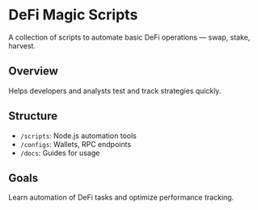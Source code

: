 # DeFi Magic Scripts
A collection of scripts to automate basic DeFi operations — swap, stake, harvest.

## Overview
Helps developers and analysts test and track strategies quickly.

## Structure
- `/scripts`: Node.js automation tools  
- `/configs`: Wallets, RPC endpoints  
- `/docs`: Guides for usage  

## Goals
Learn automation of DeFi tasks and optimize performance tracking.
